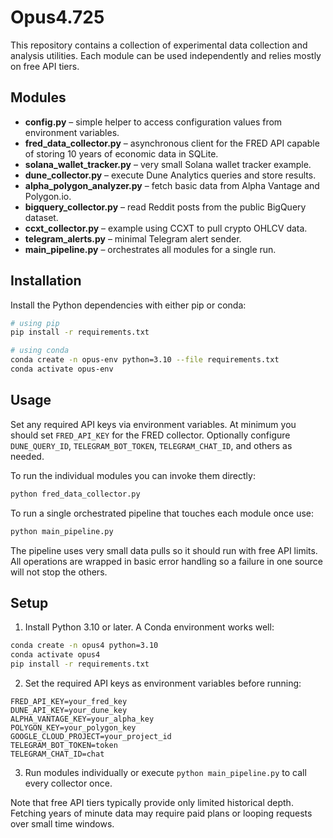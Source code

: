 # Opus4.725

This repository contains a collection of experimental data collection
and analysis utilities.  Each module can be used independently and
relies mostly on free API tiers.

## Modules

- **config.py** – simple helper to access configuration values from environment variables.
- **fred_data_collector.py** – asynchronous client for the FRED API capable of storing 10 years of economic data in SQLite.
- **solana_wallet_tracker.py** – very small Solana wallet tracker example.
- **dune_collector.py** – execute Dune Analytics queries and store results.
- **alpha_polygon_analyzer.py** – fetch basic data from Alpha Vantage and Polygon.io.
- **bigquery_collector.py** – read Reddit posts from the public BigQuery dataset.
- **ccxt_collector.py** – example using CCXT to pull crypto OHLCV data.
- **telegram_alerts.py** – minimal Telegram alert sender.
- **main_pipeline.py** – orchestrates all modules for a single run.

## Installation

Install the Python dependencies with either pip or conda:

```bash
# using pip
pip install -r requirements.txt

# using conda
conda create -n opus-env python=3.10 --file requirements.txt
conda activate opus-env
```

## Usage

Set any required API keys via environment variables. At minimum you should
set `FRED_API_KEY` for the FRED collector. Optionally configure
`DUNE_QUERY_ID`, `TELEGRAM_BOT_TOKEN`, `TELEGRAM_CHAT_ID`, and others
as needed.

To run the individual modules you can invoke them directly:

```bash
python fred_data_collector.py
```

To run a single orchestrated pipeline that touches each module once use:

```bash
python main_pipeline.py
```

The pipeline uses very small data pulls so it should run with free API
limits. All operations are wrapped in basic error handling so a failure
in one source will not stop the others.

## Setup

1. Install Python 3.10 or later. A Conda environment works well:

```bash
conda create -n opus4 python=3.10
conda activate opus4
pip install -r requirements.txt
```

2. Set the required API keys as environment variables before running:

```
FRED_API_KEY=your_fred_key
DUNE_API_KEY=your_dune_key
ALPHA_VANTAGE_KEY=your_alpha_key
POLYGON_KEY=your_polygon_key
GOOGLE_CLOUD_PROJECT=your_project_id
TELEGRAM_BOT_TOKEN=token
TELEGRAM_CHAT_ID=chat
```

3. Run modules individually or execute `python main_pipeline.py` to call
every collector once.

Note that free API tiers typically provide only limited historical depth.
Fetching years of minute data may require paid plans or looping requests
over small time windows.
